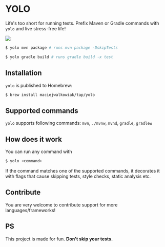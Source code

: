 # YOLO

Life's too short for running tests. Prefix Maven or Gradle commands with `yolo` and live stress-free life!

![](https://media.giphy.com/media/3o7qDQ4kcSD1PLM3BK/giphy-downsized.gif)

```bash
$ yolo mvn package # runs mvn package -DskipTests
```

```bash
$ yolo gradle build # runs gradle build -x test
```

## Installation

`yolo` is published to Homebrew:

```bash
$ brew install maciejwalkowiak/tap/yolo
```

## Supported commands

`yolo` supports following commands: `mvn`, `./mvnw`, `mvnd`, `gradle`, `gradlew`

## How does it work

You can run any command with

```bash
$ yolo <command>
```

If the command matches one of the supported commands, it decorates it with flags that cause skipping tests, style checks, static analysis etc.

## Contribute

You are very welcome to contribute support for more languages/frameworks!

## PS

This project is made for fun. **Don't skip your tests.**

